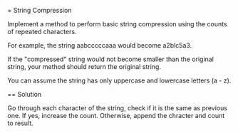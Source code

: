 = String Compression

Implement a method to perform basic string compression using the counts of
repeated characters.

For example, the string aabcccccaaa would become a2blc5a3.

If the "compressed" string would not become smaller than the original string,
your method should return the original string.

You can assume the string has only uppercase and lowercase letters (a - z).

== Solution

Go through each character of the string, check if it is the same as previous
one. If yes, increase the count. Otherwise, append the chracter and count to
result.
